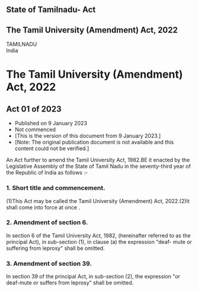 ## State of Tamilnadu- Act

## The Tamil University (Amendment) Act, 2022

TAMILNADU  
India

# The Tamil University (Amendment) Act, 2022

## Act 01 of 2023

  * Published on 9 January 2023 
  * Not commenced 
  * [This is the version of this document from 9 January 2023.] 
  * [Note: The original publication document is not available and this content could not be verified.] 

An Act further to amend the Tamil University Act, 1982.BE it enacted by the
Legislative Assembly of the State of Tamil Nadu in the seventy-third year of
the Republic of India as follows :-

### 1. Short title and commencement.

(1)This Act may be called the Tamil University (Amendment) Act, 2022.(2)It
shall come into force at once .

### 2. Amendment of section 6.

In section 6 of the Tamil University Act, 1982, (hereinafter referred to as
the principal Act), in sub-section (1), in clause (a) the expression "deaf-
mute or suffering from leprosy" shall be omitted.

### 3. Amendment of section 39.

In section 39 of the principal Act, in sub-section (2), the expression "or
deaf-mute or suffers from leprosy" shall be omitted.

